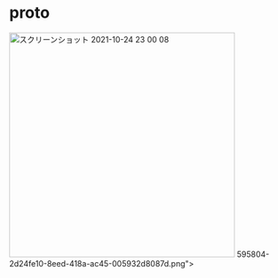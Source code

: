 # proto
<img width="406" alt="スクリーンショット 2021-10-24 23 00 08" src="https://user-images.githubusercontent.com/72332745/138597552-28adb84a-f10a-422f-842b-b5699db6788f.png">
595804-2d24fe10-8eed-418a-ac45-005932d8087d.png">
